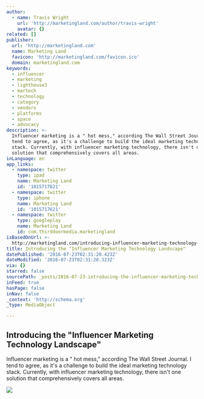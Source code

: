 ```yaml
---
author:
  - name: Travis Wright
    url: 'http://marketingland.com/author/travis-wright'
    avatar: {}
related: []
publisher:
  url: 'http://marketingland.com'
  name: Marketing Land
  favicon: 'http://marketingland.com/favicon.ico'
  domain: marketingland.com
keywords:
  - influencer
  - marketing
  - lighthouse3
  - martech
  - technology
  - category
  - vendors
  - platforms
  - space
  - advocacy
description: >-
  Influencer marketing is a " hot mess," according The Wall Street Journal. I
  tend to agree, as it's a challenge to build the ideal marketing technology
  stack. Currently, with influencer marketing technology, there isn't one
  solution that comprehensively covers all areas.
inLanguage: en
app_links:
  - namespace: twitter
    type: ipad
    name: Marketing Land
    id: '1015717621'
  - namespace: twitter
    type: iphone
    name: Marketing Land
    id: '1015717621'
  - namespace: twitter
    type: googleplay
    name: Marketing Land
    id: com.thirddoormedia.marketingland
isBasedOnUrl: >-
  http://marketingland.com/introducing-influencer-marketing-technology-landscape-183951
title: Introducing the "Influencer Marketing Technology Landscape"
datePublished: '2016-07-23T02:31:20.423Z'
dateModified: '2016-07-23T02:31:20.323Z'
via: {}
starred: false
sourcePath: _posts/2016-07-23-introducing-the-influencer-marketing-technology-landscape.md
inFeed: true
hasPage: false
inNav: false
_context: 'http://schema.org'
_type: MediaObject

---
```

<article style=""><h1>Introducing the "Influencer Marketing Technology Landscape"</h1><p>Influencer marketing is a " hot mess," according The Wall Street Journal. I tend to agree, as it's a challenge to build the ideal marketing technology stack. Currently, with influencer marketing technology, there isn't one solution that comprehensively covers all areas.</p><img src="http://marketingland.com/wp-content/ml-loads/2014/08/social-network-media-data-ss-1920.jpg" /></article>